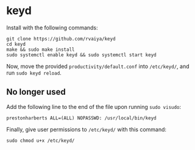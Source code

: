 # keyd

Install with the following commands:

```
git clone https://github.com/rvaiya/keyd
cd keyd
make && sudo make install
sudo systemctl enable keyd && sudo systemctl start keyd
```

Now, move the provided `productivity/default.conf` into `/etc/keyd/`, and run `sudo keyd reload`.

## No longer used

Add the following line to the end of the file upon running `sudo visudo`:

```
prestonharberts ALL=(ALL) NOPASSWD: /usr/local/bin/keyd
```

Finally, give user permissions to `/etc/keyd/` with this command:

```
sudo chmod u+x /etc/keyd/
```
